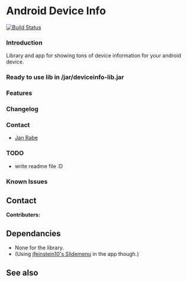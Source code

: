Android Device Info
==========================

[![Build Status](https://travis-ci.org/kibotu/net.kibotu.android.deviceinfo.svg)](https://travis-ci.org/kibotu/net.kibotu.android.deviceinfo)

### Introduction

Library and app for showing tons of device information for your android device.

### Ready to use lib in /jar/deviceinfo-lib.jar

### Features

### Changelog

### Contact
* [Jan Rabe](mailto:jan.rabe@wooga.com)

### TODO

* write readme file :D 

### Known Issues

## Contact

**Contributers:**

## Dependancies 
* None for the library.
* (Using [jfeinstein10's Slidemenu](https://github.com/jfeinstein10/SlidingMenu) in the app though.)

## See also